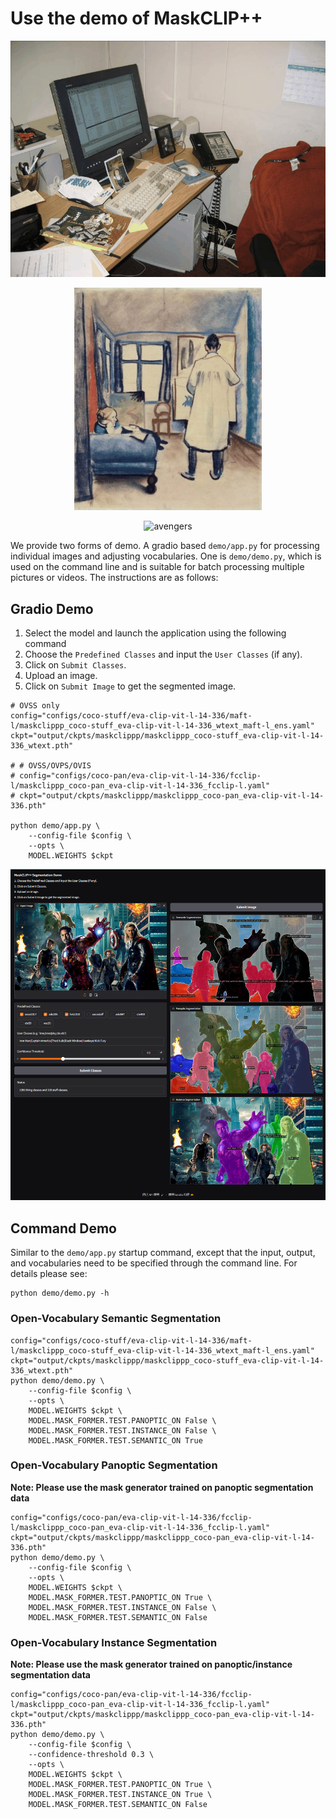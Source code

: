 # Use the demo of MaskCLIP++

<!-- ![](../assets/image1.gif)
![](../assets/image2.gif)
![](../assets/avengers.gif) -->

<p align="center">
  <img src="../assets/image1.gif" alt="image1" width="600"/>
</p>
<p align="center">
  <img src="../assets/image2.gif" alt="image2" width="300"/>
</p>
<p align="center">
  <img src="../assets/avengers.gif" alt="avengers" width="600"/>
</p>


We provide two forms of demo. A gradio based `demo/app.py` for processing individual images and adjusting vocabularies. One is `demo/demo.py`, which is used on the command line and is suitable for batch processing multiple pictures or videos. The instructions are as follows:


## Gradio Demo

1. Select the model and launch the application using the following command
2. Choose the `Predefined Classes` and input the `User Classes` (if any).
3. Click on `Submit Classes`.
4. Upload an image.
5. Click on `Submit Image` to get the segmented image.

```shell
# OVSS only
config="configs/coco-stuff/eva-clip-vit-l-14-336/maft-l/maskclippp_coco-stuff_eva-clip-vit-l-14-336_wtext_maft-l_ens.yaml"
ckpt="output/ckpts/maskclippp/maskclippp_coco-stuff_eva-clip-vit-l-14-336_wtext.pth"

# # OVSS/OVPS/OVIS
# config="configs/coco-pan/eva-clip-vit-l-14-336/fcclip-l/maskclippp_coco-pan_eva-clip-vit-l-14-336_fcclip-l.yaml"
# ckpt="output/ckpts/maskclippp/maskclippp_coco-pan_eva-clip-vit-l-14-336.pth"

python demo/app.py \
    --config-file $config \
    --opts \
    MODEL.WEIGHTS $ckpt
```

<p align="center">
  <img src="../assets/app.png" alt="app" width="600"/>
</p>



## Command Demo

Similar to the `demo/app.py` startup command, except that the input, output, and vocabularies need to be specified through the command line. For details please see:
```
python demo/demo.py -h
```

### Open-Vocabulary Semantic Segmentation

```shell
config="configs/coco-stuff/eva-clip-vit-l-14-336/maft-l/maskclippp_coco-stuff_eva-clip-vit-l-14-336_wtext_maft-l_ens.yaml"
ckpt="output/ckpts/maskclippp/maskclippp_coco-stuff_eva-clip-vit-l-14-336_wtext.pth"
python demo/demo.py \
    --config-file $config \
    --opts \
    MODEL.WEIGHTS $ckpt \
    MODEL.MASK_FORMER.TEST.PANOPTIC_ON False \
    MODEL.MASK_FORMER.TEST.INSTANCE_ON False \
    MODEL.MASK_FORMER.TEST.SEMANTIC_ON True
```

### Open-Vocabulary Panoptic Segmentation

**Note: Please use the mask generator trained on panoptic segmentation data**

```shell
config="configs/coco-pan/eva-clip-vit-l-14-336/fcclip-l/maskclippp_coco-pan_eva-clip-vit-l-14-336_fcclip-l.yaml"
ckpt="output/ckpts/maskclippp/maskclippp_coco-pan_eva-clip-vit-l-14-336.pth"
python demo/demo.py \
    --config-file $config \
    --opts \
    MODEL.WEIGHTS $ckpt \
    MODEL.MASK_FORMER.TEST.PANOPTIC_ON True \
    MODEL.MASK_FORMER.TEST.INSTANCE_ON False \
    MODEL.MASK_FORMER.TEST.SEMANTIC_ON False
```

### Open-Vocabulary Instance Segmentation

**Note: Please use the mask generator trained on panoptic/instance segmentation data**

```shell
config="configs/coco-pan/eva-clip-vit-l-14-336/fcclip-l/maskclippp_coco-pan_eva-clip-vit-l-14-336_fcclip-l.yaml"
ckpt="output/ckpts/maskclippp/maskclippp_coco-pan_eva-clip-vit-l-14-336.pth"
python demo/demo.py \
    --config-file $config \
    --confidence-threshold 0.3 \
    --opts \
    MODEL.WEIGHTS $ckpt \
    MODEL.MASK_FORMER.TEST.PANOPTIC_ON True \
    MODEL.MASK_FORMER.TEST.INSTANCE_ON True \
    MODEL.MASK_FORMER.TEST.SEMANTIC_ON False
```